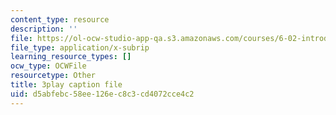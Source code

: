 ```yaml
---
content_type: resource
description: ''
file: https://ol-ocw-studio-app-qa.s3.amazonaws.com/courses/6-02-introduction-to-eecs-ii-digital-communication-systems-fall-2012/d5abfebc58ee126ec8c3cd4072cce4c2_JJdzY3OTzEg.srt
file_type: application/x-subrip
learning_resource_types: []
ocw_type: OCWFile
resourcetype: Other
title: 3play caption file
uid: d5abfebc-58ee-126e-c8c3-cd4072cce4c2
---
```

